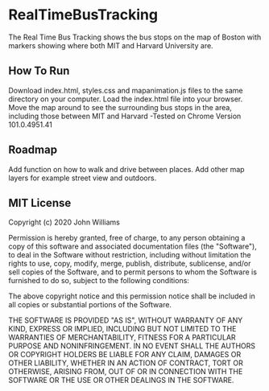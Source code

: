 # RealTimeBusTracking

The Real Time Bus Tracking shows the bus stops on the map of Boston with markers showing where both MIT and Harvard University are.

## How To Run

Download index.html, styles.css and mapanimation.js files to the same directory on your computer. Load the index.html file into your browser. Move the map around to see the surrounding bus stops in the area, including those between MIT and Harvard -Tested on Chrome Version 101.0.4951.41

## Roadmap

Add function on how to walk and drive between places.
Add other map layers for example street view and outdoors.

## MIT License

Copyright (c) 2020 John Williams

Permission is hereby granted, free of charge, to any person obtaining a copy of this software and associated documentation files (the "Software"), to deal in the Software without restriction, including without limitation the rights to use, copy, modify, merge, publish, distribute, sublicense, and/or sell copies of the Software, and to permit persons to whom the Software is furnished to do so, subject to the following conditions:

The above copyright notice and this permission notice shall be included in all copies or substantial portions of the Software.

THE SOFTWARE IS PROVIDED "AS IS", WITHOUT WARRANTY OF ANY KIND, EXPRESS OR IMPLIED, INCLUDING BUT NOT LIMITED TO THE WARRANTIES OF MERCHANTABILITY, FITNESS FOR A PARTICULAR PURPOSE AND NONINFRINGEMENT. IN NO EVENT SHALL THE AUTHORS OR COPYRIGHT HOLDERS BE LIABLE FOR ANY CLAIM, DAMAGES OR OTHER LIABILITY, WHETHER IN AN ACTION OF CONTRACT, TORT OR OTHERWISE, ARISING FROM, OUT OF OR IN CONNECTION WITH THE SOFTWARE OR THE USE OR OTHER DEALINGS IN THE SOFTWARE.
